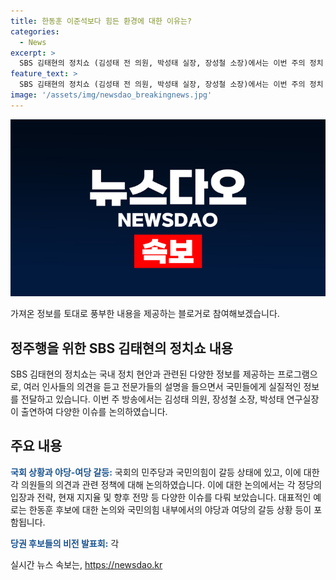 ```yaml
---
title: 한동훈 이준석보다 힘든 환경에 대한 이유는?
categories:
  - News
excerpt: >
  SBS 김태현의 정치쇼 (김성태 전 의원, 박성태 실장, 장성철 소장)에서는 이번 주의 정치 논점에 대해 논의되었습니다. 국회의 멤버들과의 충돌, 운영위원장 박찬대의 발언, 그리고 정치권에서의 선거 전략과 정무장관 후보자에 대한 토론이 진행되었습니다. 토론에서는 후보들의 전략적인 기술과 누가 가장 효과적인지에 대한 의견이 나왔습니다. 또한, 각 출연자는 정무장관 후보로 김성태 전 의원과 정진석 실장에 대한 의견을 밝혔습니다.
feature_text: >
  SBS 김태현의 정치쇼 (김성태 전 의원, 박성태 실장, 장성철 소장)에서는 이번 주의 정치 논점에 대해 논의되었습니다. 국회의 멤버들과의 충돌, 운영위원장 박찬대의 발언, 그리고 정치권에서의 선거 전략과 정무장관 후보자에 대한 토론이 진행되었습니다. 토론에서는 후보들의 전략적인 기술과 누가 가장 효과적인지에 대한 의견이 나왔습니다. 또한, 각 출연자는 정무장관 후보로 김성태 전 의원과 정진석 실장에 대한 의견을 밝혔습니다.
image: '/assets/img/newsdao_breakingnews.jpg'
---
```


<p><img src="/assets/img/newsdao_breakingnews.jpg" alt="flaretime 속보" /></p>

<p>가져온 정보를 토대로 풍부한 내용을 제공하는 블로거로 참여해보겠습니다. </p>

<h2 data-ke-size="size26">정주행을 위한 SBS 김태현의 정치쇼 내용</h2>

<p data-ke-size="size16">SBS 김태현의 정치쇼는 국내 정치 현안과 관련된 다양한 정보를 제공하는 프로그램으로, 여러 인사들의 의견을 듣고 전문가들의 설명을 들으면서 국민들에게 실질적인 정보를 전달하고 있습니다. 이번 주 방송에서는 김성태 의원, 장성철 소장, 박성태 연구실장이 출연하여 다양한 이슈를 논의하였습니다.</p>

<h2 data-ke-size="size26">주요 내용</h2>

<p data-ke-size="size16"><b><span style="color: #1a5490;">국회 상황과 야당-여당 갈등:</span></b> 국회의 민주당과 국민의힘이 갈등 상태에 있고, 이에 대한 각 의원들의 의견과 관련 정책에 대해 논의하였습니다. 이에 대한 논의에서는 각 정당의 입장과 전략, 현재 지지율 및 향후 전망 등 다양한 이슈를 다뤄 보았습니다. 대표적인 예로는 한동훈 후보에 대한 논의와 국민의힘 내부에서의 야당과 여당의 갈등 상황 등이 포함됩니다.</p>

<p><p data-ke-size="size16"><b><span style="color: #1a5490;">당권 후보들의 비전 발표회:</span></b> 각</p>
실시간 뉴스 속보는, <a href="https://newsdao.kr" rel="dofollow">https://newsdao.kr</a>


